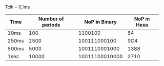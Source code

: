 Tclk = 0,1ms

Time |Number of periods|NoP in Binary|NoP in Hexa
-----|-----------------|-------------|-----------
10ms|100|1100100|64
250ms|2500|100111000100|9C4
500ms|5000|1001110001000|1388
1sec|10000|10011100010000|2710
